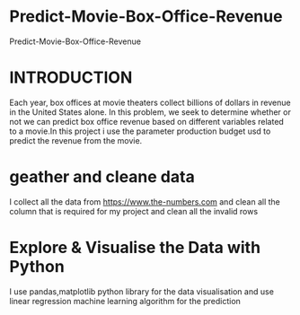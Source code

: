 # Predict-Movie-Box-Office-Revenue
Predict-Movie-Box-Office-Revenue
# INTRODUCTION

Each year, box offices at movie theaters collect billions of dollars in revenue in the United States alone. In this problem, we seek to determine whether or not we can predict box office revenue based on different variables related to a movie.In this project i use the parameter production budget usd to predict the revenue from the movie.

# geather and cleane data

I collect all the data from https://www.the-numbers.com
and clean all the column that is required for my project and clean all the invalid rows

# Explore & Visualise the Data with Python

I use pandas,matplotlib python library for the data visualisation and use linear regression machine learning algorithm for the prediction 


